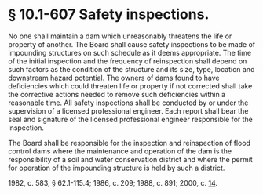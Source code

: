 # § 10.1-607 Safety inspections.

<p>No one shall maintain a dam which unreasonably threatens the life or property of another. The Board shall cause safety inspections to be made of impounding structures on such schedule as it deems appropriate. The time of the initial inspection and the frequency of reinspection shall depend on such factors as the condition of the structure and its size, type, location and downstream hazard potential. The owners of dams found to have deficiencies which could threaten life or property if not corrected shall take the corrective actions needed to remove such deficiencies within a reasonable time. All safety inspections shall be conducted by or under the supervision of a licensed professional engineer. Each report shall bear the seal and signature of the licensed professional engineer responsible for the inspection.</p><p>The Board shall be responsible for the inspection and reinspection of flood control dams where the maintenance and operation of the dam is the responsibility of a soil and water conservation district and where the permit for operation of the impounding structure is held by such a district.</p><p>1982, c. 583, § 62.1-115.4; 1986, c. 209; 1988, c. 891; 2000, c. <a href='http://lis.virginia.gov/cgi-bin/legp604.exe?001+ful+CHAP0014'>14</a>.</p>